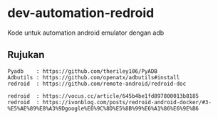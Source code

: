 # dev-automation-redroid
Kode untuk automation android emulator dengan adb 

## Rujukan 
```
Pyadb    : https://github.com/theriley106/PyADB
Adbutils : https://github.com/openatx/adbutils#install
redroid  : https://github.com/remote-android/redroid-doc

redroid  : https://vocus.cc/article/645b4be1fd897800013b8185
redroid  : https://ivonblog.com/posts/redroid-android-docker/#3-%E5%AE%89%E8%A3%9Dgoogle%E6%9C%8D%E5%8B%99%E6%A1%86%E6%9E%B6
```
